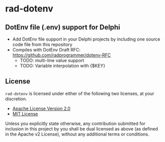 # rad-dotenv
## DotEnv file (.env) support for Delphi

- Add DotEnv file support in your Delphi projects by including one source code file from this repository
- Compiles with DotEnv Draft RFC: https://github.com/radprogrammer/dotenv-RFC
  - TODO: multi-line value support
  - TODO: Variable interpolation with {$KEY}


## License
`rad-dotenv` is licensed under either of the following two licenses, at your discretion.

- [Apache License Version 2.0](http://www.apache.org/licenses/LICENSE-2.0)
- [MIT License](http://opensource.org/licenses/MIT)

Unless you explicitly state otherwise, any contribution submitted for inclusion in 
this project by you shall be dual licensed as above (as defined in the Apache v2 License), 
without any additional terms or conditions.
